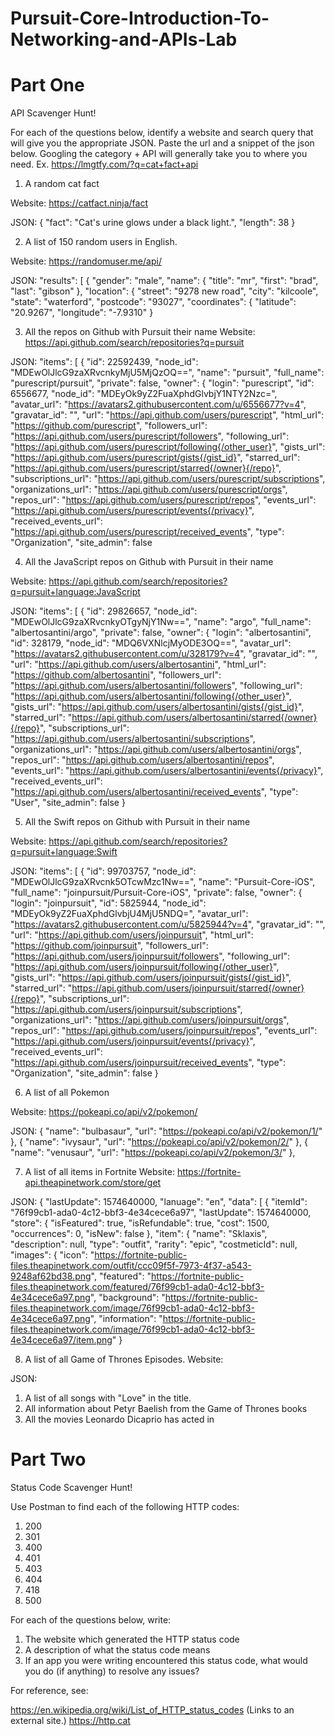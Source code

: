# Pursuit-Core-Introduction-To-Networking-and-APIs-Lab

# Part One

API Scavenger Hunt!

For each of the questions below, identify a website and search query that will give you the appropriate JSON.  Paste the url and a snippet of the json below.  Googling the category + API will generally take you to where you need.  Ex. https://lmgtfy.com/?q=cat+fact+api

1. A random cat fact

Website: https://catfact.ninja/fact

JSON: 
{
  "fact": "Cat's urine glows under a black light.",
  "length": 38
}

2. A list of 150 random users in English.

Website: https://randomuser.me/api/ 

JSON: 
"results": [
{
  "gender": "male",
  "name": {
    "title": "mr",
    "first": "brad",
    "last": "gibson"
  },
  "location": {
    "street": "9278 new road",
    "city": "kilcoole",
    "state": "waterford",
    "postcode": "93027",
    "coordinates": {
      "latitude": "20.9267",
      "longitude": "-7.9310"
    }

3. All the repos on Github with Pursuit their name
Website: https://api.github.com/search/repositories?q=pursuit

JSON: 
"items": [
{
    "id": 22592439,
    "node_id": "MDEwOlJlcG9zaXRvcnkyMjU5MjQzOQ==",
    "name": "pursuit",
    "full_name": "purescript/pursuit",
    "private": false,
    "owner": {
        "login": "purescript",
        "id": 6556677,
        "node_id": "MDEyOk9yZ2FuaXphdGlvbjY1NTY2Nzc=",
        "avatar_url": "https://avatars2.githubusercontent.com/u/6556677?v=4",
        "gravatar_id": "",
        "url": "https://api.github.com/users/purescript",
        "html_url": "https://github.com/purescript",
        "followers_url": "https://api.github.com/users/purescript/followers",
        "following_url": "https://api.github.com/users/purescript/following{/other_user}",
        "gists_url": "https://api.github.com/users/purescript/gists{/gist_id}",
        "starred_url": "https://api.github.com/users/purescript/starred{/owner}{/repo}",
        "subscriptions_url": "https://api.github.com/users/purescript/subscriptions",
        "organizations_url": "https://api.github.com/users/purescript/orgs",
        "repos_url": "https://api.github.com/users/purescript/repos",
        "events_url": "https://api.github.com/users/purescript/events{/privacy}",
        "received_events_url": "https://api.github.com/users/purescript/received_events",
        "type": "Organization",
        "site_admin": false

4. All the JavaScript repos on Github with Pursuit in their name

Website: https://api.github.com/search/repositories?q=pursuit+language:JavaScript

JSON: 
"items": [
{
    "id": 29826657,
    "node_id": "MDEwOlJlcG9zaXRvcnkyOTgyNjY1Nw==",
    "name": "argo",
    "full_name": "albertosantini/argo",
    "private": false,
    "owner": {
        "login": "albertosantini",
        "id": 328179,
        "node_id": "MDQ6VXNlcjMyODE3OQ==",
        "avatar_url": "https://avatars2.githubusercontent.com/u/328179?v=4",
        "gravatar_id": "",
        "url": "https://api.github.com/users/albertosantini",
        "html_url": "https://github.com/albertosantini",
        "followers_url": "https://api.github.com/users/albertosantini/followers",
        "following_url": "https://api.github.com/users/albertosantini/following{/other_user}",
        "gists_url": "https://api.github.com/users/albertosantini/gists{/gist_id}",
        "starred_url": "https://api.github.com/users/albertosantini/starred{/owner}{/repo}",
        "subscriptions_url": "https://api.github.com/users/albertosantini/subscriptions",
        "organizations_url": "https://api.github.com/users/albertosantini/orgs",
        "repos_url": "https://api.github.com/users/albertosantini/repos",
        "events_url": "https://api.github.com/users/albertosantini/events{/privacy}",
        "received_events_url": "https://api.github.com/users/albertosantini/received_events",
        "type": "User",
        "site_admin": false
    }
    
5. All the Swift repos on Github with Pursuit in their name

Website: https://api.github.com/search/repositories?q=pursuit+language:Swift

JSON:
"items": [
{
    "id": 99703757,
    "node_id": "MDEwOlJlcG9zaXRvcnk5OTcwMzc1Nw==",
    "name": "Pursuit-Core-iOS",
    "full_name": "joinpursuit/Pursuit-Core-iOS",
    "private": false,
    "owner": {
        "login": "joinpursuit",
        "id": 5825944,
        "node_id": "MDEyOk9yZ2FuaXphdGlvbjU4MjU5NDQ=",
        "avatar_url": "https://avatars2.githubusercontent.com/u/5825944?v=4",
        "gravatar_id": "",
        "url": "https://api.github.com/users/joinpursuit",
        "html_url": "https://github.com/joinpursuit",
        "followers_url": "https://api.github.com/users/joinpursuit/followers",
        "following_url": "https://api.github.com/users/joinpursuit/following{/other_user}",
        "gists_url": "https://api.github.com/users/joinpursuit/gists{/gist_id}",
        "starred_url": "https://api.github.com/users/joinpursuit/starred{/owner}{/repo}",
        "subscriptions_url": "https://api.github.com/users/joinpursuit/subscriptions",
        "organizations_url": "https://api.github.com/users/joinpursuit/orgs",
        "repos_url": "https://api.github.com/users/joinpursuit/repos",
        "events_url": "https://api.github.com/users/joinpursuit/events{/privacy}",
        "received_events_url": "https://api.github.com/users/joinpursuit/received_events",
        "type": "Organization",
        "site_admin": false
    }

6. A list of all Pokemon

Website: https://pokeapi.co/api/v2/pokemon/

JSON: 
{
    "name": "bulbasaur",
    "url": "https://pokeapi.co/api/v2/pokemon/1/"
},
{
    "name": "ivysaur",
    "url": "https://pokeapi.co/api/v2/pokemon/2/"
},
{
    "name": "venusaur",
    "url": "https://pokeapi.co/api/v2/pokemon/3/"
},

7. A list of all items in Fortnite
Website: https://fortnite-api.theapinetwork.com/store/get

JSON: 
{
"lastUpdate": 1574640000,
"lanuage": "en",
"data": [
    {
        "itemId": "76f99cb1-ada0-4c12-bbf3-4e34cece6a97",
        "lastUpdate": 1574640000,
        "store": {
            "isFeatured": true,
            "isRefundable": true,
            "cost": 1500,
            "occurrences": 0,
            "isNew": false
        },
        "item": {
            "name": "Sklaxis",
            "description": null,
            "type": "outfit",
            "rarity": "epic",
            "costmeticId": null,
            "images": {
                "icon": "https://fortnite-public-files.theapinetwork.com/outfit/ccc09f5f-7973-4f37-a543-9248af62bd38.png",
                "featured": "https://fortnite-public-files.theapinetwork.com/featured/76f99cb1-ada0-4c12-bbf3-4e34cece6a97.png",
                "background": "https://fortnite-public-files.theapinetwork.com/image/76f99cb1-ada0-4c12-bbf3-4e34cece6a97.png",
                "information": "https://fortnite-public-files.theapinetwork.com/image/76f99cb1-ada0-4c12-bbf3-4e34cece6a97/item.png"
            }
            
8. A list of all Game of Thrones Episodes.
Website: 

JSON: 


1. A list of all songs with "Love" in the title.
1. All information about Petyr Baelish from the Game of Thrones books
1. All the movies Leonardo Dicaprio has acted in

# Part Two

Status Code Scavenger Hunt!

Use Postman to find each of the following HTTP codes:


1. 200
1. 301
1. 400
1. 401
1. 403
1. 404
1. 418
1. 500


For each of the questions below, write:

1. The website which generated the HTTP status code
2. A description of what the status code means
3. If an app you were writing encountered this status code, what would you do (if anything) to resolve any issues?


For reference, see:

https://en.wikipedia.org/wiki/List_of_HTTP_status_codes (Links to an external site.)
https://http.cat



